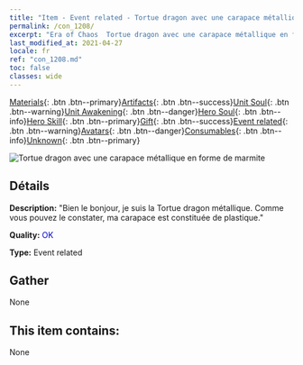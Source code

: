 ```yaml
---
title: "Item - Event related - Tortue dragon avec une carapace métallique en forme de marmite"
permalink: /con_1208/
excerpt: "Era of Chaos  Tortue dragon avec une carapace métallique en forme de marmite"
last_modified_at: 2021-04-27
locale: fr
ref: "con_1208.md"
toc: false
classes: wide
---
```

 [Materials](/ItemsFR/){: .btn .btn--primary}[Artifacts](/ItemsFR/Artifacts/){: .btn .btn--success}[Unit Soul](/ItemsFR/UnitSoul/){: .btn .btn--warning}[Unit Awakening](/ItemsFR/UnitAwakening/){: .btn .btn--danger}[Hero Soul](/ItemsFR/HeroSoul/){: .btn .btn--info}[Hero Skill](/ItemsFR/HeroSkill/){: .btn .btn--primary}[Gift](/ItemsFR/Gift/){: .btn .btn--success}[Event related](/ItemsFR/Events/){: .btn .btn--warning}[Avatars](/ItemsFR/Avatars/){: .btn .btn--danger}[Consumables](/ItemsFR/Consumables/){: .btn .btn--info}[Unknown](/ItemsFR/Unknown/){: .btn .btn--primary}

 ![Tortue dragon avec une carapace métallique en forme de marmite](/images/t/i_81521231.png)

## Détails
 **Description:** \"Bien le bonjour, je suis la Tortue dragon métallique. Comme vous pouvez le constater, ma carapace est constituée de plastique.\"

 **Quality:** <span style="color: #0000CD">OK</span>

 **Type:** Event related

## Gather

  None

## This item contains:

  None

